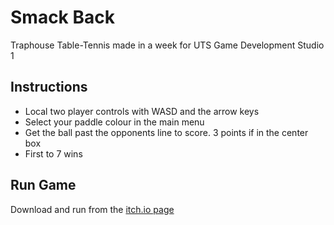 # Smack Back
Traphouse Table-Tennis made in a week for UTS Game Development Studio 1

## Instructions
* Local two player controls with WASD and the arrow keys
* Select your paddle colour in the main menu
* Get the ball past the opponents line to score. 3 points if in the center box
* First to 7 wins

## Run Game
Download and run from the [itch.io page](https://team-allcaps.itch.io/smack-back)